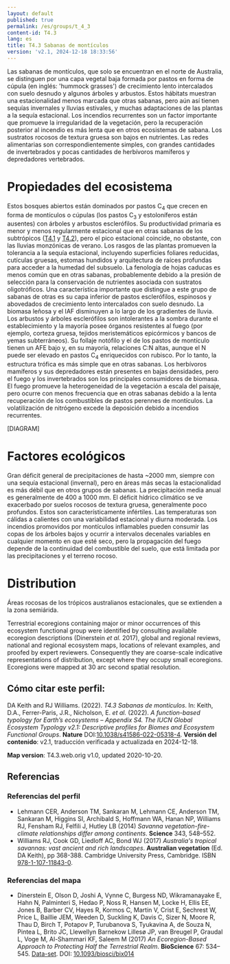 ```yaml
---
layout: default
published: true
permalink: /es/groups/t_4_3
content-id: T4.3
lang: es
title: T4.3 Sabanas de montículos
version: 'v2.1, 2024-12-18 18:33:56'
---
```


Las sabanas de montículos, que solo se encuentran en el norte de Australia, se distinguen por una capa vegetal baja formada por pastos en forma de cúpula (en inglés: 'hummock grasses') de crecimiento lento intercalados con suelo desnudo y algunos árboles y arbustos. Estos hábitats muestran una estacionalidad menos marcada que otras sabanas, pero aún así tienen sequías invernales y lluvias estivales, y muchas adaptaciones de las plantas a la sequía estacional. Los incendios recurrentes son un factor importante que promueve la irregularidad de la vegetación, pero la recuperación posterior al incendio es más lenta que en otros ecosistemas de sabana. Los sustratos rocosos de textura gruesa son bajos en nutrientes. Las redes alimentarias son correspondientemente simples, con grandes cantidades de invertebrados y pocas cantidades de herbívoros mamíferos y depredadores vertebrados.

# Propiedades del ecosistema
 
Estos bosques abiertos están dominados por pastos C<sub>4</sub> que crecen en forma de montículos o cúpulas (los pastos C<sub>3</sub> y estoloníferos están ausentes) con árboles y arbustos esclerófilos. Su productividad primaria es menor y menos regularmente estacional que en otras sabanas de los subtrópicos ([T4.1](/explore/groups/T4.1) y [T4.2](/explore/groups/T4.2)), pero el pico estacional coincide, no obstante, con las lluvias monzónicas de verano. Los rasgos de las plantas promueven la tolerancia a la sequía estacional, incluyendo superficies foliares reducidas, cutículas gruesas, estomas hundidos y arquitectura de raíces profundas para acceder a la humedad del subsuelo. La fenología de hojas caducas es menos común que en otras sabanas, probablemente debido a la presión de selección para la conservación de nutrientes asociada con sustratos oligotróficos. Una característica importante que distingue a este grupo de sabanas de otras es su capa inferior de pastos esclerófilos, espinosos y abovedados de crecimiento lento intercalados con suelo desnudo. La biomasa leñosa y el IAF disminuyen a lo largo de los gradientes de lluvia. Los arbustos y árboles esclerófilos son intolerantes a la sombra durante el establecimiento y la mayoría posee órganos resistentes al fuego (por ejemplo, corteza gruesa, tejidos meristemáticos epicórmicos y bancos de yemas subterráneos). Su follaje notófilo y el de los pastos de montículo tienen un AFE bajo y, en su mayoría, relaciones C:N altas, aunque el N puede ser elevado en pastos C<sub>4</sub> enriquecidos con rubisco. Por lo tanto, la estructura trófica es más simple que en otras sabanas. Los herbívoros mamíferos y sus depredadores están presentes en bajas densidades, pero el fuego y los invertebrados son los principales consumidores de biomasa. El fuego promueve la heterogeneidad de la vegetación a escala del paisaje, pero ocurre con menos frecuencia que en otras sabanas debido a la lenta recuperación de los combustibles de pastos perennes de montículos. La volatilización de nitrógeno excede la deposición debido a incendios recurrentes.

[DIAGRAM]

# Factores ecológicos
 
Gran déficit general de precipitaciones de hasta ~2000 mm, siempre con una sequía estacional (invernal), pero en áreas más secas la estacionalidad es más débil que en otros grupos de sabanas. La precipitación media anual es generalmente de 400 a 1000 mm. El déficit hídrico climático se ve exacerbado por suelos rocosos de textura gruesa, generalmente poco profundos. Estos son característicamente infértiles. Las temperaturas son cálidas a calientes con una variabilidad estacional y diurna moderada. Los incendios promovidos por montículos inflamables pueden consumir las copas de los árboles bajos y ocurrir a intervalos decenales variables en cualquier momento en que esté seco, pero la propagación del fuego depende de la continuidad del combustible del suelo, que está limitada por las precipitaciones y el terreno rocoso.
 
# Distribution
 
Áreas rocosas de los trópicos australianos estacionales, que se extienden a la zona semiárida.

Terrestrial ecoregions containing major or minor occurrences of this ecosystem functional group were identified by consulting available ecoregion descriptions (Dinerstein _et al._ 2017), global and regional reviews, national and regional ecosystem maps, locations of relevant examples, and proofed by expert reviewers. Consequently they are coarse-scale indicative representations of distribution, except where they occupy small ecoregions. Ecoregions were mapped at 30 arc second spatial resolution.

## Cómo citar este perfil:

DA Keith and RJ Williams. (2022). *T4.3 Sabanas de montículos*. In: Keith, D.A., Ferrer-Paris, J.R., Nicholson, E. *et al.* (2022). *A function-based typology for Earth’s ecosystems – Appendix S4. The IUCN Global Ecosystem Typology v2.1: Descriptive profiles for Biomes and Ecosystem Functional Groups*. **Nature** DOI:[10.1038/s41586-022-05318-4](https://doi.org/10.1038/s41586-022-05318-4).
**Versión del contenido**: v2.1, traducción verificada y actualizada en 2024-12-18.

**Map version**: T4.3.web.orig v1.0, updated 2020-10-20.

## Referencias

### Referencias del perfil
* Lehmann CER, Anderson TM, Sankaran M, Lehmann CE, Anderson TM, Sankaran M, Higgins SI, Archibald S, Hoffmann WA, Hanan NP, Williams RJ, Fensham RJ, Felfili J, Hutley LB (2014) *Savanna vegetation-fire-climate relationships differ among continents*. **Science** 343, 548–552.
* Williams RJ, Cook GD, Liedloff AC, Bond WJ  (2017) *Australia's tropical savannas: vast ancient and rich landscapes*. **Australian vegetation** (Ed. DA Keith), pp 368-388. Cambridge University Press, Cambridge. ISBN [978-1-107-11843-0](http://www.cambridge.org/9781107118430).

### Referencias del mapa
* Dinerstein E, Olson D, Joshi A, Vynne C, Burgess ND, Wikramanayake E, Hahn N, Palminteri S, Hedao P, Noss R, Hansen M, Locke H, Ellis EE, Jones B, Barber CV, Hayes R, Kormos C, Martin V, Crist E, Sechrest W, Price L, Baillie JEM, Weeden D, Suckling K, Davis C, Sizer N, Moore R, Thau D, Birch T, Potapov P, Turubanova S, Tyukavina A, de Souza N, Pintea L, Brito JC, Llewellyn Barnekow Lillesø JP, van Breugel P, Graudal L, Voge M, Al-Shammari KF, Saleem M  (2017) *An Ecoregion-Based Approach to Protecting Half the Terrestrial Realm*. **BioScience** 67: 534–545. [Data-set](https://ecoregions2017.appspot.com/). DOI: [10.1093/biosci/bix014](http://doi.org/10.1093/biosci/bix014)
